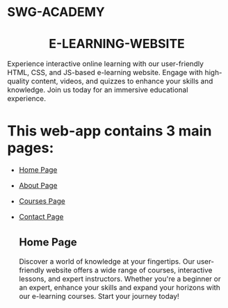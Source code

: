 # SWG-ACADEMY
<h1 align="center">E-LEARNING-WEBSITE</h1>
<p><font size="3">
Experience interactive online learning with our user-friendly HTML, CSS, and JS-based e-learning website. Engage with high-quality content, videos, and quizzes to enhance your skills and knowledge. Join us today for an immersive educational experience.
</p>
  
# This web-app contains 3 main pages:
- [Home Page](#home-page)
- [About Page](#about-page)
- [Courses Page](#courses-page)
- [Contact Page](#contact-page)

  ## Home Page
  Discover a world of knowledge at your fingertips. Our user-friendly website offers a wide range of courses, interactive lessons, and expert instructors. Whether you're a beginner or an expert, enhance your skills and expand your horizons with our e-learning courses. Start your journey today!
